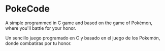 # PokeCode
A simple programmed in C game and based on the game of Pokémon, where you'll battle for your honor. 

Un sencillo juego programado en C y basado en el juego de los Pokemón, donde combatiras por tu honor.  
